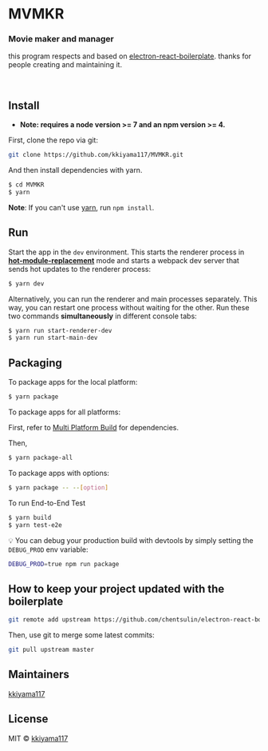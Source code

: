 # MVMKR

### Movie maker and manager
this program respects and based on [electron-react-boilerplate](https://github.com/chentsulin/electron-react-boilerplate).
thanks for people creating and maintaining it.

<br/>

## Install

* **Note: requires a node version >= 7 and an npm version >= 4.**

First, clone the repo via git:

```bash
git clone https://github.com/kkiyama117/MVMKR.git
```

And then install dependencies with yarn.

```bash
$ cd MVMKR
$ yarn
```
**Note**: If you can't use [yarn](https://github.com/yarnpkg/yarn), run `npm install`.

## Run

Start the app in the `dev` environment. This starts the renderer process in [**hot-module-replacement**](https://webpack.js.org/guides/hmr-react/) mode and starts a webpack dev server that sends hot updates to the renderer process:

```bash
$ yarn dev
```

Alternatively, you can run the renderer and main processes separately. This way, you can restart one process without waiting for the other. Run these two commands **simultaneously** in different console tabs:

```bash
$ yarn run start-renderer-dev
$ yarn run start-main-dev
```

## Packaging

To package apps for the local platform:

```bash
$ yarn package
```

To package apps for all platforms:

First, refer to [Multi Platform Build](https://www.electron.build/multi-platform-build) for dependencies.

Then,
```bash
$ yarn package-all
```

To package apps with options:

```bash
$ yarn package -- --[option]
```

To run End-to-End Test

```bash
$ yarn build
$ yarn test-e2e
```

:bulb: You can debug your production build with devtools by simply setting the `DEBUG_PROD` env variable:
```bash
DEBUG_PROD=true npm run package
```

## How to keep your project updated with the boilerplate
```sh
git remote add upstream https://github.com/chentsulin/electron-react-boilerplate.git
```

Then, use git to merge some latest commits:

```sh
git pull upstream master
```

## Maintainers
[kkiyama117](https://hinatan.jp)

## License
MIT © [kkiyama117](https://hinatan.jp)
